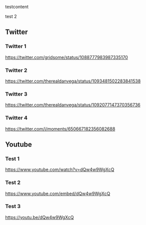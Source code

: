 testcontent

test 2


## Twitter

### Twitter 1

https://twitter.com/gridsome/status/1088777983987335170

### Twitter 2

https://twitter.com/therealdanvega/status/1093481502283841538

### Twitter 3

https://twitter.com/therealdanvega/status/1092077147370356736

### Twitter 4

https://twitter.com/i/moments/650667182356082688

## Youtube 

### Test 1

https://www.youtube.com/watch?v=dQw4w9WgXcQ

### Test 2

https://www.youtube.com/embed/dQw4w9WgXcQ

### Test 3

https://youtu.be/dQw4w9WgXcQ
